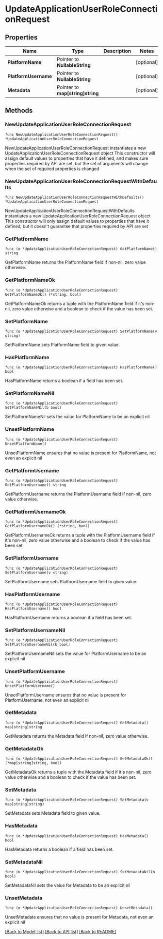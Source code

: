 # UpdateApplicationUserRoleConnectionRequest

## Properties

Name | Type | Description | Notes
------------ | ------------- | ------------- | -------------
**PlatformName** | Pointer to **NullableString** |  | [optional] 
**PlatformUsername** | Pointer to **NullableString** |  | [optional] 
**Metadata** | Pointer to **map[string]string** |  | [optional] 

## Methods

### NewUpdateApplicationUserRoleConnectionRequest

`func NewUpdateApplicationUserRoleConnectionRequest() *UpdateApplicationUserRoleConnectionRequest`

NewUpdateApplicationUserRoleConnectionRequest instantiates a new UpdateApplicationUserRoleConnectionRequest object
This constructor will assign default values to properties that have it defined,
and makes sure properties required by API are set, but the set of arguments
will change when the set of required properties is changed

### NewUpdateApplicationUserRoleConnectionRequestWithDefaults

`func NewUpdateApplicationUserRoleConnectionRequestWithDefaults() *UpdateApplicationUserRoleConnectionRequest`

NewUpdateApplicationUserRoleConnectionRequestWithDefaults instantiates a new UpdateApplicationUserRoleConnectionRequest object
This constructor will only assign default values to properties that have it defined,
but it doesn't guarantee that properties required by API are set

### GetPlatformName

`func (o *UpdateApplicationUserRoleConnectionRequest) GetPlatformName() string`

GetPlatformName returns the PlatformName field if non-nil, zero value otherwise.

### GetPlatformNameOk

`func (o *UpdateApplicationUserRoleConnectionRequest) GetPlatformNameOk() (*string, bool)`

GetPlatformNameOk returns a tuple with the PlatformName field if it's non-nil, zero value otherwise
and a boolean to check if the value has been set.

### SetPlatformName

`func (o *UpdateApplicationUserRoleConnectionRequest) SetPlatformName(v string)`

SetPlatformName sets PlatformName field to given value.

### HasPlatformName

`func (o *UpdateApplicationUserRoleConnectionRequest) HasPlatformName() bool`

HasPlatformName returns a boolean if a field has been set.

### SetPlatformNameNil

`func (o *UpdateApplicationUserRoleConnectionRequest) SetPlatformNameNil(b bool)`

 SetPlatformNameNil sets the value for PlatformName to be an explicit nil

### UnsetPlatformName
`func (o *UpdateApplicationUserRoleConnectionRequest) UnsetPlatformName()`

UnsetPlatformName ensures that no value is present for PlatformName, not even an explicit nil
### GetPlatformUsername

`func (o *UpdateApplicationUserRoleConnectionRequest) GetPlatformUsername() string`

GetPlatformUsername returns the PlatformUsername field if non-nil, zero value otherwise.

### GetPlatformUsernameOk

`func (o *UpdateApplicationUserRoleConnectionRequest) GetPlatformUsernameOk() (*string, bool)`

GetPlatformUsernameOk returns a tuple with the PlatformUsername field if it's non-nil, zero value otherwise
and a boolean to check if the value has been set.

### SetPlatformUsername

`func (o *UpdateApplicationUserRoleConnectionRequest) SetPlatformUsername(v string)`

SetPlatformUsername sets PlatformUsername field to given value.

### HasPlatformUsername

`func (o *UpdateApplicationUserRoleConnectionRequest) HasPlatformUsername() bool`

HasPlatformUsername returns a boolean if a field has been set.

### SetPlatformUsernameNil

`func (o *UpdateApplicationUserRoleConnectionRequest) SetPlatformUsernameNil(b bool)`

 SetPlatformUsernameNil sets the value for PlatformUsername to be an explicit nil

### UnsetPlatformUsername
`func (o *UpdateApplicationUserRoleConnectionRequest) UnsetPlatformUsername()`

UnsetPlatformUsername ensures that no value is present for PlatformUsername, not even an explicit nil
### GetMetadata

`func (o *UpdateApplicationUserRoleConnectionRequest) GetMetadata() map[string]string`

GetMetadata returns the Metadata field if non-nil, zero value otherwise.

### GetMetadataOk

`func (o *UpdateApplicationUserRoleConnectionRequest) GetMetadataOk() (*map[string]string, bool)`

GetMetadataOk returns a tuple with the Metadata field if it's non-nil, zero value otherwise
and a boolean to check if the value has been set.

### SetMetadata

`func (o *UpdateApplicationUserRoleConnectionRequest) SetMetadata(v map[string]string)`

SetMetadata sets Metadata field to given value.

### HasMetadata

`func (o *UpdateApplicationUserRoleConnectionRequest) HasMetadata() bool`

HasMetadata returns a boolean if a field has been set.

### SetMetadataNil

`func (o *UpdateApplicationUserRoleConnectionRequest) SetMetadataNil(b bool)`

 SetMetadataNil sets the value for Metadata to be an explicit nil

### UnsetMetadata
`func (o *UpdateApplicationUserRoleConnectionRequest) UnsetMetadata()`

UnsetMetadata ensures that no value is present for Metadata, not even an explicit nil

[[Back to Model list]](../README.md#documentation-for-models) [[Back to API list]](../README.md#documentation-for-api-endpoints) [[Back to README]](../README.md)


